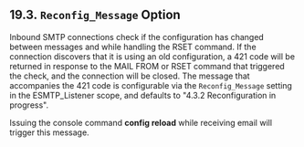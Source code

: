 ## 19.3. `Reconfig_Message` Option

<a class="indexterm" name="idp2417920"></a>

Inbound SMTP connections check if the configuration has changed between messages and while handling the RSET command. If the connection discovers that it is using an old configuration, a 421 code will be returned in response to the MAIL FROM or RSET command that triggered the check, and the connection will be closed. The message that accompanies the 421 code is configurable via the `Reconfig_Message` setting in the ESMTP_Listener scope, and defaults to "4.3.2 Reconfiguration in progress".

Issuing the console command **config reload**        while receiving email will trigger this message.

